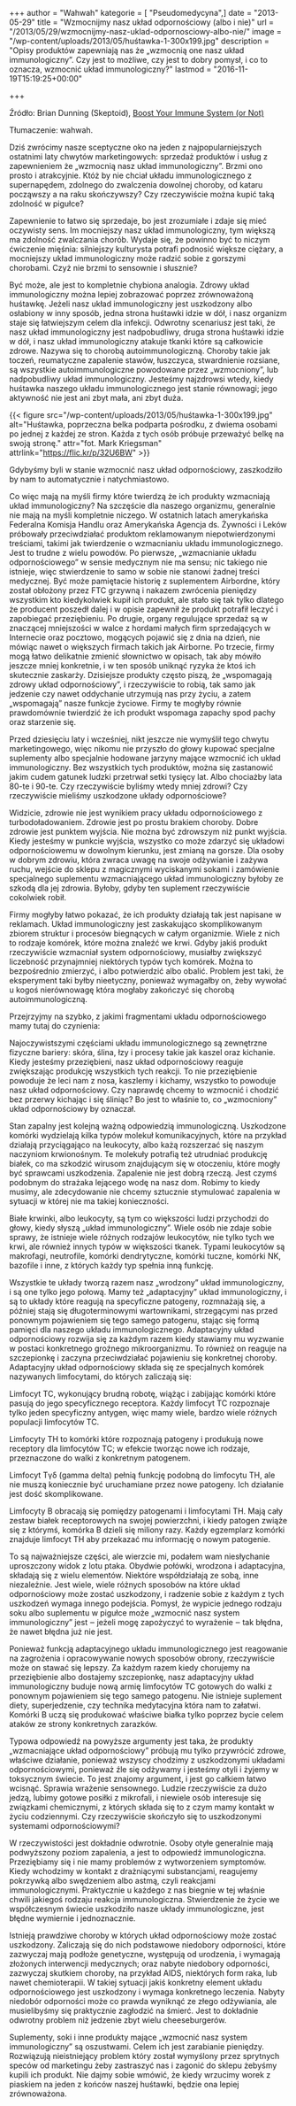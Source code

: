 +++
author = "Wahwah"
kategorie = [ "Pseudomedycyna",]
date = "2013-05-29"
title = "Wzmocnijmy nasz układ odpornościowy (albo i nie)"
url = "/2013/05/29/wzmocnijmy-nasz-uklad-odpornosciowy-albo-nie/"
image = "/wp-content/uploads/2013/05/huśtawka-1-300x199.jpg"
description = "Opisy produktów zapewniają nas że „wzmocnią one nasz układ immunologiczny”. Czy jest to możliwe, czy jest to dobry pomysł, i co to oznacza, wzmocnić układ immunologiczny?"
lastmod = "2016-11-19T15:19:25+00:00"

+++

Źródło: Brian Dunning (Skeptoid), [Boost Your Immune System (or Not)][1]
  
Tłumaczenie: wahwah.

Dziś zwrócimy nasze sceptyczne oko na jeden z najpopularniejszych ostatnimi laty chwytów marketingowych: sprzedaż produktów i usług z zapewnieniem że „wzmocnią nasz układ immunologiczny”. Brzmi ono prosto i atrakcyjnie. Któż by nie chciał układu immunologicznego z supernapędem, zdolnego do zwalczenia dowolnej choroby, od kataru począwszy a na raku skończywszy? Czy rzeczywiście można kupić taką zdolność w pigułce?

<!--more-->Zapewnienie to łatwo się sprzedaje, bo jest zrozumiałe i zdaje się mieć oczywisty sens. Im mocniejszy nasz układ immunologiczny, tym większą ma zdolność zwalczania chorób. Wydaje się, że powinno być to niczym ćwiczenie mięśnia: silniejszy kulturysta potrafi podnosić większe ciężary, a mocniejszy układ immunologiczny może radzić sobie z gorszymi chorobami. Czyż nie brzmi to sensownie i słusznie?

Być może, ale jest to kompletnie chybiona analogia. Zdrowy układ immunologiczny można lepiej zobrazować poprzez zrównoważoną huśtawkę. Jeżeli nasz układ immunologiczny jest uszkodzony albo osłabiony w inny sposób, jedna strona huśtawki idzie w dół, i nasz organizm staje się łatwiejszym celem dla infekcji. Odwrotny scenariusz jest taki, że nasz układ immunologiczny jest nadpobudliwy, druga strona huśtawki idzie w dół, i nasz układ immunologiczny atakuje tkanki które są całkowicie zdrowe. Nazywa się to chorobą autoimmunologiczną. Choroby takie jak toczeń, reumatyczne zapalenie stawów, łuszczyca, stwardnienie rozsiane, są wszystkie autoimmunologiczne powodowane przez „wzmocniony”, lub nadpobudliwy układ immunologiczny. Jesteśmy najzdrowsi wtedy, kiedy huśtawka naszego układu immunologicznego jest stanie równowagi; jego aktywność nie jest ani zbyt mała, ani zbyt duża.

{{< figure src="/wp-content/uploads/2013/05/huśtawka-1-300x199.jpg" alt="Huśtawka, poprzeczna belka podparta pośrodku, z dwiema osobami po jednej z każdej ze stron. Każda z tych osób próbuje przeważyć belkę na swoją stronę." attr="fot. Mark Kriegsman" attrlink="https://flic.kr/p/32U6BW" >}}

Gdybyśmy byli w stanie wzmocnić nasz układ odpornościowy, zaszkodziło by nam to automatycznie i natychmiastowo.

Co więc mają na myśli firmy które twierdzą że ich produkty wzmacniają układ immunologiczny? Na szczęście dla naszego organizmu, generalnie nie mają na myśli kompletnie niczego. W ostatnich latach amerykańska Federalna Komisja Handlu oraz Amerykańska Agencja ds. Żywności i Leków próbowały przeciwdziałać produktom reklamowanym niepotwierdzonymi treściami, takimi jak twierdzenie o wzmacnianiu układu immunologicznego. Jest to trudne z wielu powodów. Po pierwsze, „wzmacnianie układu odpornościowego” w sensie medycznym nie ma sensu; nic takiego nie istnieje, więc stwierdzenie to samo w sobie nie stanowi żadnej treści medycznej. Być może pamiętacie historię z suplementem Airbordne, który został obłożony przez FTC grzywną i nakazem zwrócenia pieniędzy wszystkim kto kiedykolwiek kupił ich produkt, ale stało się tak tylko dlatego że producent poszedł dalej i w opisie zapewnił że produkt potrafił leczyć i zapobiegać przeziębieniu. Po drugie, organy regulujące sprzedaż są w znaczącej mniejszości w walce z hordami małych firm sprzedających w Internecie oraz pocztowo, mogących pojawić się z dnia na dzień, nie mówiąc nawet o większych firmach takich jak Airborne. Po trzecie, firmy mogą łatwo delikatnie zmienić słownictwo w opisach, tak aby mówiło jeszcze mniej konkretnie, i w ten sposób uniknąć ryzyka że ktoś ich skutecznie zaskarży. Dzisiejsze produkty często piszą, że „wspomagają zdrowy układ odpornościowy”, i rzeczywiście to robią, tak samo jak jedzenie czy nawet oddychanie utrzymują nas przy życiu, a zatem „wspomagają” nasze funkcje życiowe. Firmy te mogłyby równie prawdomównie twierdzić że ich produkt wspomaga zapachy spod pachy oraz starzenie się.

Przed dziesięciu laty i wcześniej, nikt jeszcze nie wymyślił tego chwytu marketingowego, więc nikomu nie przyszło do głowy kupować specjalne suplementy albo specjalnie hodowane jarzyny mające wzmocnić ich układ immunologiczny. Bez wszystkich tych produktów, można się zastanowić jakim cudem gatunek ludzki przetrwał setki tysięcy lat. Albo chociażby lata 80-te i 90-te. Czy rzeczywiście byliśmy wtedy mniej zdrowi? Czy rzeczywiście mieliśmy uszkodzone układy odpornościowe?

Widzicie, zdrowie nie jest wynikiem pracy układu odpornościowego z turbodoładowaniem. Zdrowie jest po prostu brakiem choroby. Dobre zdrowie jest punktem wyjścia. Nie można być zdrowszym niż punkt wyjścia. Kiedy jesteśmy w punkcie wyjścia, wszystko co może zdarzyć się układowi odpornościowemu w dowolnym kierunku, jest zmianą na gorsze. Dla osoby w dobrym zdrowiu, która zwraca uwagę na swoje odżywianie i zażywa ruchu, wejście do sklepu z magicznymi wyciskanymi sokami i zamówienie specjalnego suplementu wzmacniającego układ immunologiczny byłoby ze szkodą dla jej zdrowia. Byłoby, gdyby ten suplement rzeczywiście cokolwiek robił.

Firmy mogłyby łatwo pokazać, że ich produkty działają tak jest napisane w reklamach. Układ immunologiczny jest zaskakująco skomplikowanym zbiorem struktur i procesów biegnących w całym organizmie. Wiele z nich to rodzaje komórek, które można znaleźć we krwi. Gdyby jakiś produkt rzeczywiście wzmacniał system odpornościowy, musiałby zwiększyć liczebność przynajmniej niektórych typów tych komórek. Można to bezpośrednio zmierzyć, i albo potwierdzić albo obalić. Problem jest taki, że eksperyment taki byłby nieetyczny, ponieważ wymagałby on, żeby wywołać u kogoś nierównowagę która mogłaby zakończyć się chorobą autoimmunologiczną.

Przejrzyjmy na szybko, z jakimi fragmentami układu odpornościowego mamy tutaj do czynienia:

Najoczywistszymi częściami układu immunologicznego są zewnętrzne fizyczne bariery: skóra, ślina, łzy i procesy takie jak kaszel oraz kichanie. Kiedy jesteśmy przeziębieni, nasz układ odpornościowy reaguje zwiększając produkcję wszystkich tych reakcji. To nie przeziębienie powoduje że leci nam z nosa, kaszlemy i kichamy, wszystko to powoduje nasz układ odpornościowy. Czy naprawdę chcemy to wzmocnić i chodzić bez przerwy kichając i się śliniąc? Bo jest to właśnie to, co „wzmocniony” układ odpornościowy by oznaczał.

Stan zapalny jest kolejną ważną odpowiedzią immunologiczną. Uszkodzone komórki wydzielają kilka typów molekuł komunikacyjnych, które na przykład działają przyciągająco na leukocyty, albo każą rozszerzać się naszym naczyniom krwionośnym. Te molekuły potrafią też utrudniać produkcję białek, co ma szkodzić wirusom znajdującym się w otoczeniu, które mogły być sprawcami uszkodzenia. Zapalenie nie jest dobrą rzeczą. Jest czymś podobnym do strażaka lejącego wodę na nasz dom. Robimy to kiedy musimy, ale zdecydowanie nie chcemy sztucznie stymulować zapalenia w sytuacji w której nie ma takiej konieczności.

Białe krwinki, albo leukocyty, są tym co większości ludzi przychodzi do głowy, kiedy słyszą „układ immunologiczny”. Wiele osób nie zdaje sobie sprawy, że istnieje wiele różnych rodzajów leukocytów, nie tylko tych we krwi, ale również innych typów w większości tkanek. Typami leukocytów są makrofagi, neutrofile, komórki dendrytyczne, komórki tuczne, komórki NK, bazofile i inne, z których każdy typ spełnia inną funkcję.

Wszystkie te układy tworzą razem nasz „wrodzony” układ immunologiczny, i są one tylko jego połową. Mamy też „adaptacyjny” układ immunologiczny, i są to układy które reagują na specyficzne patogeny, rozmnażają się, a później stają się długoterminowymi wartownikami, strzegącymi nas przed ponownym pojawieniem się tego samego patogenu, stając się formą pamięci dla naszego układu immunologicznego. Adaptacyjny układ odpornościowy rozwija się za każdym razem kiedy stawiamy mu wyzwanie w postaci konkretnego groźnego mikroorganizmu. To również on reaguje na szczepionkę i zaczyna przeciwdziałać pojawieniu się konkretnej choroby. Adaptacyjny układ odpornościowy składa się ze specjalnych komórek nazywanych limfocytami, do których zaliczają się:

Limfocyt TC, wykonujący brudną robotę, wiążąc i zabijając komórki które pasują do jego specyficznego receptora. Każdy limfocyt TC rozpoznaje tylko jeden specyficzny antygen, więc mamy wiele, bardzo wiele różnych populacji limfocytów TC.

Limfocyty TH to komórki które rozpoznają patogeny i produkują nowe receptory dla limfocytów TC; w efekcie tworząc nowe ich rodzaje, przeznaczone do walki z konkretnym patogenem.

Limfocyt Tγδ (gamma delta) pełnią funkcję podobną do limfocytu TH, ale nie muszą koniecznie być uruchamiane przez nowe patogeny. Ich działanie jest dość skomplikowane.

Limfocyty B obracają się pomiędzy patogenami i limfocytami TH. Mają cały zestaw białek receptorowych na swojej powierzchni, i kiedy patogen zwiąże się z którymś, komórka B dzieli się miliony razy. Każdy egzemplarz komórki znajduje limfocyt TH aby przekazać mu informację o nowym patogenie.

To są najważniejsze części, ale wierzcie mi, podałem wam niesłychanie uproszczony widok z lotu ptaka. Obydwie połówki, wrodzona i adaptacyjna, składają się z wielu elementów. Niektóre współdziałają ze sobą, inne niezależnie. Jest wiele, wiele różnych sposobów na które układ odpornościowy może zostać uszkodzony, i radzenie sobie z każdym z tych uszkodzeń wymaga innego podejścia. Pomysł, że wypicie jednego rodzaju soku albo suplementu w pigułce może „wzmocnić nasz system immunologiczny” jest ‒ jeżeli mogę zapożyczyć to wyrażenie ‒ tak błędna, że nawet błędna już nie jest.

Ponieważ funkcją adaptacyjnego układu immunologicznego jest reagowanie na zagrożenia i opracowywanie nowych sposobów obrony, rzeczywiście może on stawać się lepszy. Za każdym razem kiedy chorujemy na przeziębienie albo dostajemy szczepionkę, nasz adaptacyjny układ immunologiczny buduje nową armię limfocytów TC gotowych do walki z ponownym pojawieniem się tego samego patogenu. Nie istnieje suplement diety, superjedzenie, czy technika medytacyjna która nam to załatwi. Komórki B uczą się produkować właściwe białka tylko poprzez bycie celem ataków ze strony konkretnych zarazków.

Typowa odpowiedź na powyższe argumenty jest taka, że produkty „wzmacniające układ odpornościowy” próbują mu tylko przywrócić zdrowe, właściwe działanie, ponieważ wszyscy chodzimy z uszkodzonymi układami odpornościowymi, ponieważ źle się odżywamy i jesteśmy otyli i żyjemy w toksycznym świecie. To jest znajomy argument, i jest go całkiem łatwo wcisnąć. Sprawia wrażenie sensownego. Ludzie rzeczywiście za dużo jedzą, lubimy gotowe posiłki z mikrofali, i niewiele osób interesuje się związkami chemicznymi, z których składa się to z czym mamy kontakt w życiu codziennymi. Czy rzeczywiście skończyło się to uszkodzonymi systemami odpornościowymi?

W rzeczywistości jest dokładnie odwrotnie. Osoby otyłe generalnie mają podwyższony poziom zapalenia, a jest to odpowiedź immunologiczna. Przeziębiamy się i nie mamy problemów z wytworzeniem symptomów. Kiedy wchodzimy w kontakt z drażniącymi substancjami, reagujemy pokrzywką albo swędzeniem albo astmą, czyli reakcjami immunologicznymi. Praktycznie u każdego z nas biegnie w tej właśnie chwili jakiegoś rodzaju reakcja immunologiczna. Stwierdzenie że życie we współczesnym świecie uszkodziło nasze układy immunologiczne, jest błędne wymiernie i jednoznacznie.

Istnieją prawdziwe choroby w których układ odpornościowy może zostać uszkodzony. Zaliczają się do nich podstawowe niedobory odporności, które zazwyczaj mają podłoże genetyczne, występują od urodzenia, i wymagają złożonych interwencji medycznych; oraz nabyte niedobory odporności, zazwyczaj skutkiem choroby, na przykład AIDS, niektórych form raka, lub nawet chemioterapii. W takiej sytuacji jakiś konkretny element układu odpornościowego jest uszkodzony i wymaga konkretnego leczenia. Nabyty niedobór odporności może co prawda wyniknąć ze złego odżywiania, ale musielibyśmy się praktycznie zagłodzić na śmierć. Jest to dokładnie odwrotny problem niż jedzenie zbyt wielu cheeseburgerów.

Suplementy, soki i inne produkty mające „wzmocnić nasz system immunologiczny” są oszustwami. Celem ich jest zarabianie pieniędzy. Rozwiązują nieistniejący problem który został wymyślony przez sprytnych speców od marketingu żeby zastraszyć nas i zagonić do sklepu żebyśmy kupili ich produkt. Nie dajmy sobie wmówić, że kiedy wrzucimy worek z piaskiem na jeden z końców naszej huśtawki, będzie ona lepiej zrównoważona.

 [1]: http://skeptoid.com/episodes/4227 "Boost Your Immune System (or Not)"
